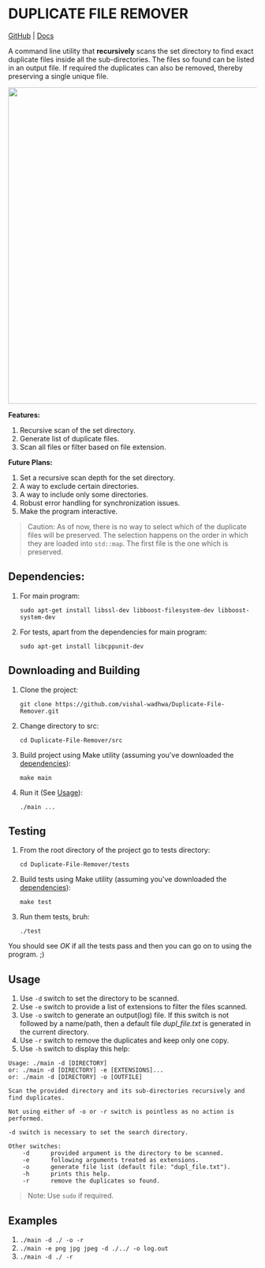 # DUPLICATE FILE REMOVER

[GitHub](https://github.com/vishal-wadhwa/Duplicate-File-Remover) | [Docs](https://vishal-wadhwa.github.io/Duplicate-File-Remover/)

A command line utility that __recursively__ scans the set directory to find exact duplicate files inside all the sub-directories. 
The files so found can be listed in an output file. If required the duplicates can also be removed, thereby preserving a single unique file.

<a href="https://asciinema.org/a/t2LGSwFmtDOSkqyJecVbTveKN?autoplay=1"><img src="https://asciinema.org/a/t2LGSwFmtDOSkqyJecVbTveKN.png" width="640"/></a>

__Features:__
1. Recursive scan of the set directory.
2. Generate list of duplicate files.
3. Scan all files or filter based on file extension.

__Future Plans:__
1. Set a recursive scan depth for the set directory.
2. A way to exclude certain directories.
3. A way to include only some directories.
4. Robust error handling for synchronization issues.
5. Make the program interactive.

> Caution: As of now, there is no way to select which of the duplicate files will be preserved. The selection happens on the order in which they are loaded into `std::map`. The first file is the one which is preserved.

## <a name="dep">Dependencies</a>:
1. For main program:

    `sudo apt-get install libssl-dev libboost-filesystem-dev libboost-system-dev`

2. For tests, apart from the dependencies for main program:

    `sudo apt-get install libcppunit-dev`

## Downloading and Building
1. Clone the project:

    `git clone https://github.com/vishal-wadhwa/Duplicate-File-Remover.git`

2. Change directory to src:

    `cd Duplicate-File-Remover/src`

3. Build project using Make utility (assuming you've downloaded the [dependencies](#dep)):

    `make main`

4. Run it (See [Usage](#use)):

    `./main ...`

## Testing
1. From the root directory of the project go to tests directory:

    `cd Duplicate-File-Remover/tests`

2. Build tests using Make utility (assuming you've downloaded the [dependencies](#dep)):

    `make test`

3. Run them tests, bruh:

    `./test`

You should see _OK_ if all the tests pass and then you can go on to using the program. ;)


## <a name="use">Usage</a>
1. Use `-d` switch to set the directory to be scanned.
2. Use `-e` switch to provide a list of extensions to filter the files scanned.
3. Use `-o` switch to generate an output(log) file. If this switch is not followed by a name/path, then a default file _dupl_file.txt_ is generated in the current directory.
4. Use `-r` switch to remove the duplicates and keep only one copy.
5. Use `-h` switch to display this help:
    
```
Usage: ./main -d [DIRECTORY]
or: ./main -d [DIRECTORY] -e [EXTENSIONS]...
or: ./main -d [DIRECTORY] -o [OUTFILE]

Scan the provided directory and its sub-directories recursively and find duplicates.

Not using either of -o or -r switch is pointless as no action is performed.

-d switch is necessary to set the search directory.

Other switches:
    -d		provided argument is the directory to be scanned.
    -e		following arguments treated as extensions.
    -o		generate file list (default file: "dupl_file.txt").
    -h		prints this help.
    -r		remove the duplicates so found.
```
> Note: Use `sudo` if required.

## Examples
1. `./main -d ./ -o -r`
2. `./main -e png jpg jpeg -d ./../ -o log.out`
3. `./main -d ./ -r`
